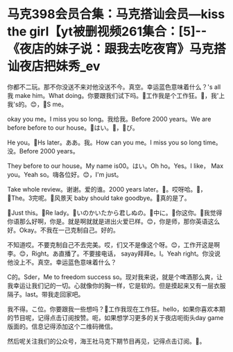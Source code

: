 # 马克398会员合集：马克搭讪会员—kiss the girl【yt被删视频261集合：[5]--《夜店的妹子说：跟我去吃夜宵》马克搭讪夜店把妹秀_ev

你都不二玩。那不你没送不来对他没送不今。真空。幸运蓝色意味着什么？'s all我 make him。What doing。你要跟我们试下吗。🎼工作我是个工作狂。🎼，我'上我's的。😊，🎼S me。

 okay you me。I miss you so long。我给我。Before 2000 years。We are before before to our house。🎼はい。🎼，🎼び。

He you。🎼Hs later。ああ。我。How can you me。I miss you so long time。没。Before 2000 years。

They before to our house。My name is00。はい。Oh ho。Yes。I like， Max you。Yeah so。嗨各位好。😊，I'm just。

Take whole review。谢谢。爱的谁。2000 years later。🎼。哎呀哈。🎼，🎼The。3完呢。🎼风景天 baby should take goodbye。🎼真的是了。

🎼Just this。🎼Re lady。🎼いのかいたから君しぬの。🎼中に。🎼你这你。🎼我觉得你语那么好啊，你是。就是啊就就是进出火爱已样。😊，你是师，那你英语这么好。Okay。不我在一己克制自己。好的。

不知道哎。不要克制自己不去完美。哎，们又不是像这个呀。😊，工作开这是啊李。😊，Right。あ直播了。不要接电话， sayay拜拜e。I。Yeah right。你没说他没上不。真空。幸运蓝色意味着什么？

C的。Sder，Me to freedom success so。现对我来说，就是个啤酒那么爽，让我幸运让我们记的一切。心就像你的胸一样，它是软的。但是摸起来又有一层衣服隔子。last。带我走回家吧。

我不得。こ位。你要跟我一些想吗？🎼工作我现在工作狂。hello，如果你喜欢本期的节目呢，记得点击订阅按赞。呃，如果想学习更多的关于夜店呃街头day game版面的。信息记得添加这个二维码微信。

然后呢关注我们的公众号，海王社马克下期节目再见，记得点击订阅。🎼。